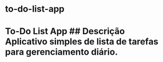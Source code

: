 # to-do-list-app
# To-Do List App  ## Descrição Aplicativo simples de lista de tarefas para gerenciamento diário. 
